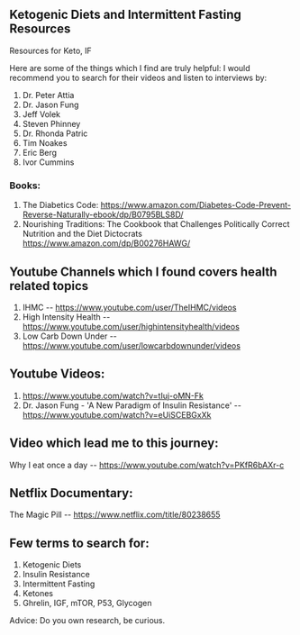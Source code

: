 ## Ketogenic Diets and Intermittent Fasting Resources
Resources for Keto, IF

Here are some of the things which I find are truly helpful:
I would recommend you to search for their videos and listen to interviews by:
1. Dr. Peter Attia
2. Dr. Jason Fung
3. Jeff Volek
4. Steven Phinney
5. Dr. Rhonda Patric
6. Tim Noakes
7. Eric Berg
8. Ivor Cummins

### Books:
1. The Diabetics Code: https://www.amazon.com/Diabetes-Code-Prevent-Reverse-Naturally-ebook/dp/B0795BLS8D/
2. Nourishing Traditions: The Cookbook that Challenges Politically Correct Nutrition and the Diet Dictocrats https://www.amazon.com/dp/B00276HAWG/

## Youtube Channels which I found covers health related topics
1. IHMC -- https://www.youtube.com/user/TheIHMC/videos
2. High Intensity Health -- https://www.youtube.com/user/highintensityhealth/videos
3. Low Carb Down Under --  https://www.youtube.com/user/lowcarbdownunder/videos

## Youtube Videos:
1. https://www.youtube.com/watch?v=tIuj-oMN-Fk
2. Dr. Jason Fung - 'A New Paradigm of Insulin Resistance' -- https://www.youtube.com/watch?v=eUiSCEBGxXk

## Video which lead me to this journey: 
Why I eat once a day -- https://www.youtube.com/watch?v=PKfR6bAXr-c

## Netflix Documentary:
The Magic Pill -- https://www.netflix.com/title/80238655

## Few terms to search for:
1. Ketogenic Diets
2. Insulin Resistance
3. Intermittent Fasting
4. Ketones
5. Ghrelin, IGF, mTOR, P53, Glycogen

Advice: Do you own research, be curious.
